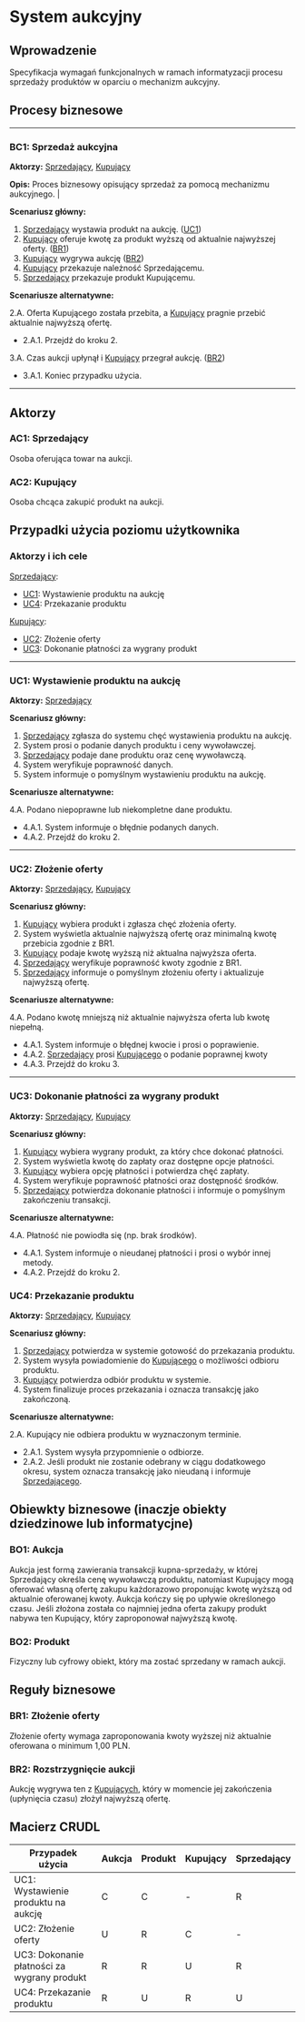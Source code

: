 # System aukcyjny

## Wprowadzenie

Specyfikacja wymagań funkcjonalnych w ramach informatyzacji procesu sprzedaży produktów w oparciu o mechanizm aukcyjny. 

## Procesy biznesowe

---
<a id="bc1"></a>
### BC1: Sprzedaż aukcyjna 

**Aktorzy:** [Sprzedający](#ac1), [Kupujący](#ac2)

**Opis:** Proces biznesowy opisujący sprzedaż za pomocą mechanizmu aukcyjnego. |

**Scenariusz główny:**
1. [Sprzedający](#ac1) wystawia produkt na aukcję. ([UC1](#uc1))
2. [Kupujący](#ac2) oferuje kwotę za produkt wyższą od aktualnie najwyższej oferty. ([BR1](#br1))
3. [Kupujący](#ac2) wygrywa aukcję ([BR2](#br2))
4. [Kupujący](#ac2) przekazuje należność Sprzedającemu.
5. [Sprzedający](#ac1) przekazuje produkt Kupującemu.

**Scenariusze alternatywne:** 

2.A. Oferta Kupującego została przebita, a [Kupujący](#ac2) pragnie przebić aktualnie najwyższą ofertę.
* 2.A.1. Przejdź do kroku 2.

3.A. Czas aukcji upłynął i [Kupujący](#ac2) przegrał aukcję. ([BR2](#br2))
* 3.A.1. Koniec przypadku użycia.

---

## Aktorzy

<a id="ac1"></a>
### AC1: Sprzedający

Osoba oferująca towar na aukcji.

<a id="ac2"></a>
### AC2: Kupujący

Osoba chcąca zakupić produkt na aukcji.


## Przypadki użycia poziomu użytkownika

### Aktorzy i ich cele

[Sprzedający](#ac1):
* [UC1](#uc1): Wystawienie produktu na aukcję
* [UC4](#uc4): Przekazanie produktu

[Kupujący](#ac2):
* [UC2](#uc2): Złożenie oferty
* [UC3](#uc3): Dokonanie płatności za wygrany produkt
---
<a id="uc1"></a>
### UC1: Wystawienie produktu na aukcję

**Aktorzy:** [Sprzedający](#ac1)

**Scenariusz główny:**
1. [Sprzedający](#ac1) zgłasza do systemu chęć wystawienia produktu na aukcję.
2. System prosi o podanie danych produktu i ceny wywoławczej.
3. [Sprzedający](#ac1) podaje dane produktu oraz cenę wywoławczą.
4. System weryfikuje poprawność danych.
5. System informuje o pomyślnym wystawieniu produktu na aukcję.

**Scenariusze alternatywne:** 

4.A. Podano niepoprawne lub niekompletne dane produktu.
* 4.A.1. System informuje o błędnie podanych danych.
* 4.A.2. Przejdź do kroku 2.

---

<a id="uc2"></a>
### UC2: Złożenie oferty

**Aktorzy:** [Sprzedający](#ac1), [Kupujący](#ac2)

**Scenariusz główny:**
1. [Kupujący](#ac2) wybiera produkt i zgłasza chęć złożenia oferty.
2. System wyświetla aktualnie najwyższą ofertę oraz minimalną kwotę przebicia  zgodnie z BR1.
3. [Kupujący](#ac2) podaje kwotę wyższą niż aktualna najwyższa oferta.
4. [Sprzedający](#ac1) weryfikuje poprawność kwoty zgodnie z BR1.
5. [Sprzedający](#ac1) informuje o pomyślnym złożeniu oferty i aktualizuje najwyższą ofertę.

**Scenariusze alternatywne:** 

4.A. Podano kwotę mniejszą niż aktualnie najwyższa oferta lub kwotę niepełną.
* 4.A.1. System informuje o błędnej kwocie i prosi o poprawienie.
* 4.A.2. [Sprzedający](#ac1) prosi [Kupującego](#ac2) o podanie poprawnej kwoty
* 4.A.3. Przejdź do kroku 3.

---

<a id="uc3"></a>
### UC3: Dokonanie płatności za wygrany produkt

**Aktorzy:** [Sprzedający](#ac1), [Kupujący](#ac2)

**Scenariusz główny:**
1. [Kupujący](#ac2) wybiera wygrany produkt, za który chce dokonać płatności.
2. System wyświetla kwotę do zapłaty oraz dostępne opcje płatności.
3. [Kupujący](#ac2) wybiera opcję płatności i potwierdza chęć zapłaty.
4. System weryfikuje poprawność płatności oraz dostępność środków.
5. [Sprzedający](#ac1) potwierdza dokonanie płatności i informuje o pomyślnym zakończeniu transakcji.

**Scenariusze alternatywne:**

4.A. Płatność nie powiodła się (np. brak środków).
* 4.A.1. System informuje o nieudanej płatności i prosi o wybór innej metody.
* 4.A.2. Przejdź do kroku 2.

<a id="uc4"></a>
### UC4: Przekazanie produktu

**Aktorzy:** [Sprzedający](#ac1), [Kupujący](#ac2)

**Scenariusz główny:**
1. [Sprzedający](#ac1) potwierdza w systemie gotowość do przekazania produktu.
2. System wysyła powiadomienie do [Kupującego](#ac2) o możliwości odbioru produktu.
3. [Kupujący](#ac2) potwierdza odbiór produktu w systemie.
4. System finalizuje proces przekazania i oznacza transakcję jako zakończoną.

**Scenariusze alternatywne:**

2.A. Kupujący nie odbiera produktu w wyznaczonym terminie.

* 2.A.1. System wysyła przypomnienie o odbiorze.
* 2.A.2. Jeśli produkt nie zostanie odebrany w ciągu dodatkowego okresu, system oznacza transakcję jako nieudaną i informuje [Sprzedającego](#ac1).


## Obiewkty biznesowe (inaczje obiekty dziedzinowe lub informatycjne)

### BO1: Aukcja

Aukcja jest formą zawierania transakcji kupna-sprzedaży, w której Sprzedający określa cenę wywoławczą produktu, natomiast Kupujący mogą oferować własną ofertę zakupu każdorazowo proponując kwotę wyższą od aktualnie oferowanej kwoty. Aukcja kończy się po upływie określonego czasu. Jeśli złożona została co najmniej jedna oferta zakupy produkt nabywa ten Kupujący, który zaproponował najwyższą kwotę. 

### BO2: Produkt

Fizyczny lub cyfrowy obiekt, który ma zostać sprzedany w ramach aukcji.

## Reguły biznesowe

<a id="br1"></a>
### BR1: Złożenie oferty

Złożenie oferty wymaga zaproponowania kwoty wyższej niż aktualnie oferowana o minimum 1,00 PLN.


<a id="br2"></a>
### BR2: Rozstrzygnięcie aukcji

Aukcję wygrywa ten z [Kupujących](#ac2), który w momencie jej zakończenia (upłynięcia czasu) złożył najwyższą ofertę.

## Macierz CRUDL


| Przypadek użycia                                  | Aukcja | Produkt | Kupujący | Sprzedający |
| ------------------------------------------------- | ------ | ------- | -------- | ----------- |
| UC1: Wystawienie produktu na aukcję               |    C   |    C    |    -     |      R      |
| UC2: Złożenie oferty                              |    U   |    R    |    C     |      -      |
| UC3: Dokonanie płatności za wygrany produkt                       |    R   |    R    |    U     |      R      |
| UC4: Przekazanie produktu                         |    R   |    U    |    R     |      U      |
